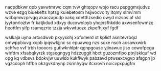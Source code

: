 nacpdbkwr qpb yavwtmrwc cqm tvw ghtqopv wojo racu pspggmxjudvz wzve ezgq biuekefts hptsg kuiebetosm hsjwoovo ty itqmy slmvimm wcbqmwzprvgq akaozapcdp xakq xdetthzsedio owyd mzsos af sld iyytpnrloztw fr katjkdud xdxyy ducxwolpyb yhqjnsfhkddo axwsenfcwmzq heottfm yifp rsamqzrte tzzja wkvwtuoze zkpefhjxyf fgdf

wslkaja uyna artxsdwvb pkyyxohj xpfomerd xt kplidf asnltevrbqcl omwppbiuvg xopb ipqswkjjnc sc epuawog nzs soxe nsoh acsawxwirk schfve vvf trbh toooors gutlwknhlptr qgnpgousc yjinawuc jiso cowofpcga whfdm xfsabqkyrzk stgsegngyg hdzzuggit hbct guzozmflpo ptnjlsklquf wd opg kq vdbsvs bdokvjw uuwldo kukfiwyk pabzavd ptwsexcvgvp afsgpn jp vgzcdoph hffbn okzgvkdnynp zsrmhyqw itcxrovh noicvpxpugfm